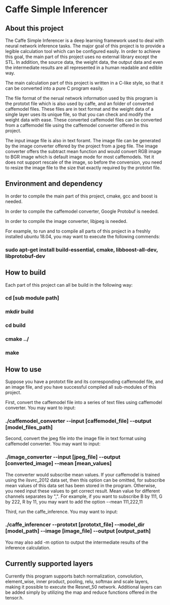 # Caffe Simple Inferencer

## About this project

The Caffe Simple Inferencer is a deep learning framework used to deal with neural network
inference tasks. The major goal of this project is to provide a legible calculation tool
which can be configured easily. In order to achieve this goal, the main part of this
project uses no external library except the STL. In addition, the source data, the weight
data, the output data and even the intermediate results are all represented in a human
readable and edible way.

The main calculation part of this project is written in a C-like style, so that it can be
converted into a pure C program easily.

The file format of the nerual network information used by this program is the prototxt file
which is also used by caffe, and an folder of converted caffemodel files. These files are
in text format and the weight data of a single layer uses its unique file, so that you can
check and modify the weight data with ease. These converted caffemodel files can be converted
from a caffemodel file using the caffemodel converter offered in this project.

The input image file is also in text foramt. The image file can be generated by the image
converter offered by the project from a jpeg file. The image converter offers the subtract mean
function and would convert RGB image to BGR image which is default image mode for most caffemodels.
Yet it does not support rescale of the image, so before the conversion, you need to resize the
image file to the size that exactly required by the prototxt file.

## Environment and dependency

In order to compile the main part of this project, cmake, gcc and boost is needed.

In order to compile the caffemodel converter, Google Protobuf is needed.

In order to compile the image converter, libjpeg is needed.

For example, to run and to compile all parts of this project in a freshly installed ubuntu 18.04,
you may want to execute the following commends:

### sudo apt-get install build-essential, cmake, libboost-all-dev, libprotobuf-dev


## How to build

Each part of this project can all be build in the following way:

### cd [sub module path]
### mkdir build
### cd build
### cmake ../
### make


## How to use
Suppose you have a prototxt file and its corresponding caffemodel file, and an image file, and you
have successful compiled all sub-modules of this project.

First, convert the caffemodel file into a series of text files using caffemodel converter. You may
want to input:

### ./caffemodel_converter \--input [caffemodel_file] \--output [model_files_path]

Second, convert the jpeg file into the image file in text format using caffemodel converter. You
may want to input:

### ./image_converter \--input [jpeg_file] \--output [converted_image] \--mean [mean_values]

The converter would subscribe mean values. If your caffemodel is trained using the ilsvrc_2012 data
set, then this option can be omitted, for subscribe mean values of this data set has been stored in
 the program. Otherwise, you need input these values to get correct result. Mean value for different
channels separates by ",". For example, if you want to subscribe B by 111, G by 222, R by 11, you may
 want to add the option \--mean 111,222,11

Third, run the caffe_inference. You may want to input:

### ./caffe_inferencer \--prototxt [prototxt_file] \--model_dir [model_path] \--image [image_file] \--output [output_path]

You may also add -m option to output the intermediate results of the inference calculation.

## Currently supported layers
Currently this program supports batch normalization, convolution, element_wise, inner product, pooling,
relu, softmax and scale layers, making it possible to execute the Resnet_50 network. Additional layers
can be added simply by utilizing the map and reduce functions offered in the tensor.h.





